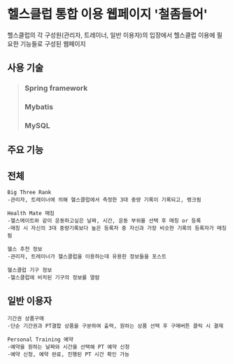 # 헬스클럽 통합 이용 웹페이지 '철좀들어'
헬스클럽의 각 구성원(관리자, 트레이너, 일반 이용자)의 입장에서 헬스클럽 이용에 필요한 기능들로 구성된 웹페이지

## 사용 기술
> ### Spring framework
> ### Mybatis
> ### MySQL

## 주요 기능
  ## 전체
    Big Three Rank
    -관리자, 트레이너에 의해 헬스클럽에서 측정한 3대 중량 기록이 기록되고, 랭크됨

    Health Mate 매칭
    -헬스메이트와 같이 운동하고싶은 날짜, 시간, 운동 부위를 선택 후 매칭 or 등록
    -매칭 시 자신의 3대 중량기록보다 높은 등록자 중 자신과 가장 비슷한 기록의 등록자가 매칭됨

    헬스 추천 정보
    -관리자, 트레이너가 헬스클럽을 이용하는데 유용한 정보들을 포스트

    헬스클럽 기구 정보
    -헬스클럽에 비치된 기구의 정보를 열람

  ## 일반 이용자
    기간권 상품구매
    -단순 기간권과 PT결합 상품을 구분하여 출력, 원하는 상품 선택 후 구매버튼 클릭 시 결제

    Personal Training 예약
    -예약을 원하는 날짜와 시간을 선택해 PT 예약 신청
    -예약 신청, 예약 완료, 진행된 PT 시간 확인 가능
